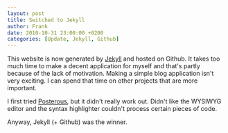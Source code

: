 ```yaml
---
layout: post
title: Switched to Jekyll
author: Frank
date: 2010-10-31 23:00:00 +0200
categories: [Update, Jekyll, Github]
---
```


This website is now generated by [Jekyll][] and hosted on Github. It takes too
much time to make a decent application for myself and that's partly because of
the lack of motivation. Making a simple blog application isn't very exciting.
I can spend that time on other projects that are more important.

I first tried [Posterous][], but it didn't really work out. Didn't like the
WYSIWYG editor and the syntax highlighter couldn't process certain pieces of
code.

Anyway, Jekyll (+ Github) was the winner.


 [Jekyll]: http://jekyllrb.com/
 [Posterous]: https://posterous.com/
 [repository]: http://github.com/FSX/fsx.github.com
